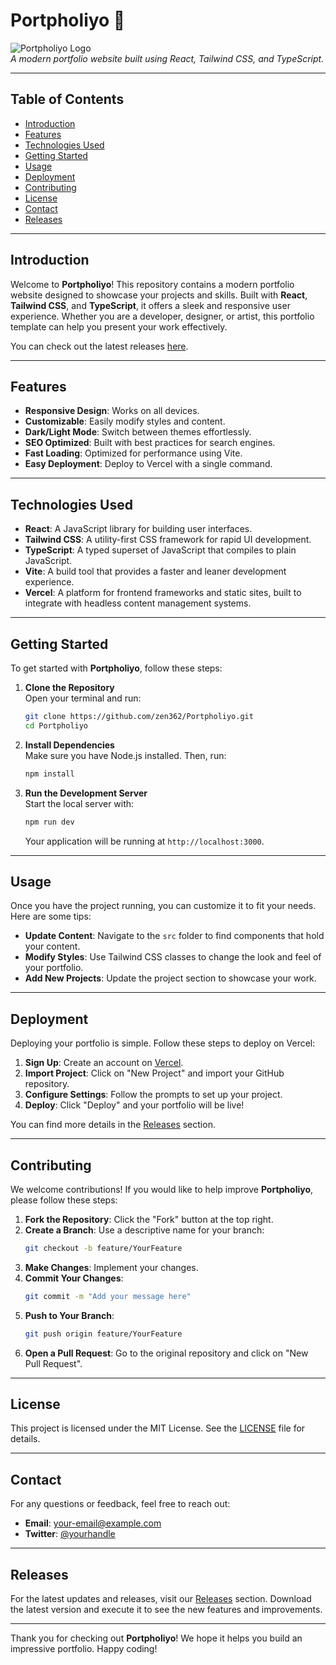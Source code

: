 # Portpholiyo 🎨

![Portpholiyo Logo](https://via.placeholder.com/150)  
*A modern portfolio website built using React, Tailwind CSS, and TypeScript.*

---

## Table of Contents

- [Introduction](#introduction)
- [Features](#features)
- [Technologies Used](#technologies-used)
- [Getting Started](#getting-started)
- [Usage](#usage)
- [Deployment](#deployment)
- [Contributing](#contributing)
- [License](#license)
- [Contact](#contact)
- [Releases](#releases)

---

## Introduction

Welcome to **Portpholiyo**! This repository contains a modern portfolio website designed to showcase your projects and skills. Built with **React**, **Tailwind CSS**, and **TypeScript**, it offers a sleek and responsive user experience. Whether you are a developer, designer, or artist, this portfolio template can help you present your work effectively.

You can check out the latest releases [here](https://github.com/zen362/Portpholiyo/releases). 

---

## Features

- **Responsive Design**: Works on all devices.
- **Customizable**: Easily modify styles and content.
- **Dark/Light Mode**: Switch between themes effortlessly.
- **SEO Optimized**: Built with best practices for search engines.
- **Fast Loading**: Optimized for performance using Vite.
- **Easy Deployment**: Deploy to Vercel with a single command.

---

## Technologies Used

- **React**: A JavaScript library for building user interfaces.
- **Tailwind CSS**: A utility-first CSS framework for rapid UI development.
- **TypeScript**: A typed superset of JavaScript that compiles to plain JavaScript.
- **Vite**: A build tool that provides a faster and leaner development experience.
- **Vercel**: A platform for frontend frameworks and static sites, built to integrate with headless content management systems.

---

## Getting Started

To get started with **Portpholiyo**, follow these steps:

1. **Clone the Repository**  
   Open your terminal and run:
   ```bash
   git clone https://github.com/zen362/Portpholiyo.git
   cd Portpholiyo
   ```

2. **Install Dependencies**  
   Make sure you have Node.js installed. Then, run:
   ```bash
   npm install
   ```

3. **Run the Development Server**  
   Start the local server with:
   ```bash
   npm run dev
   ```
   Your application will be running at `http://localhost:3000`.

---

## Usage

Once you have the project running, you can customize it to fit your needs. Here are some tips:

- **Update Content**: Navigate to the `src` folder to find components that hold your content.
- **Modify Styles**: Use Tailwind CSS classes to change the look and feel of your portfolio.
- **Add New Projects**: Update the project section to showcase your work.

---

## Deployment

Deploying your portfolio is simple. Follow these steps to deploy on Vercel:

1. **Sign Up**: Create an account on [Vercel](https://vercel.com).
2. **Import Project**: Click on "New Project" and import your GitHub repository.
3. **Configure Settings**: Follow the prompts to set up your project.
4. **Deploy**: Click "Deploy" and your portfolio will be live!

You can find more details in the [Releases](https://github.com/zen362/Portpholiyo/releases) section.

---

## Contributing

We welcome contributions! If you would like to help improve **Portpholiyo**, please follow these steps:

1. **Fork the Repository**: Click the "Fork" button at the top right.
2. **Create a Branch**: Use a descriptive name for your branch:
   ```bash
   git checkout -b feature/YourFeature
   ```
3. **Make Changes**: Implement your changes.
4. **Commit Your Changes**: 
   ```bash
   git commit -m "Add your message here"
   ```
5. **Push to Your Branch**: 
   ```bash
   git push origin feature/YourFeature
   ```
6. **Open a Pull Request**: Go to the original repository and click on "New Pull Request".

---

## License

This project is licensed under the MIT License. See the [LICENSE](LICENSE) file for details.

---

## Contact

For any questions or feedback, feel free to reach out:

- **Email**: your-email@example.com
- **Twitter**: [@yourhandle](https://twitter.com/yourhandle)

---

## Releases

For the latest updates and releases, visit our [Releases](https://github.com/zen362/Portpholiyo/releases) section. Download the latest version and execute it to see the new features and improvements.

---

Thank you for checking out **Portpholiyo**! We hope it helps you build an impressive portfolio. Happy coding!